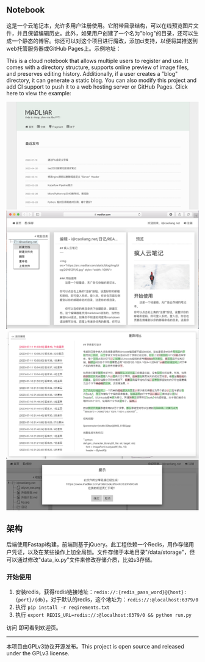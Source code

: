 ## Notebook

这是一个云笔记本，允许多用户注册使用。它附带目录结构，可以在线预览图片文件，并且保留编辑历史。此外，如果用户创建了一个名为"blog"的目录，还可以生成一个静态的博客。你还可以对这个项目进行魔改，添加ci支持，以便将其推送到web托管服务器或GitHub Pages上。示例地址：

This is a cloud notebook that allows multiple users to register and use. It comes with a directory structure, supports online preview of image files, and preserves editing history. Additionally, if a user creates a "blog" directory, it can generate a static blog. You can also modify this project and add CI support to push it to a web hosting server or GitHub Pages. Click here to view the example:

[](https://www.madliar.com)

![](src/static/notebook/readme_img/blog.png)
![](src/static/notebook/readme_img/preview.png)
![](src/static/notebook/readme_img/screen-shot2.png)
![](src/static/notebook/readme_img/shareprompt.png)

## 架构

后端使用Fastapi构建，前端则基于jQuery。此工程依赖一个Redis，用作存储用户凭证，以及在某些操作上加全局锁。文件存储于本地目录"/data/storage"，但可以通过修改"data_io.py"文件来修改存储介质，比如s3存储。

### 开始使用

1. 安装redis，获得redis链接地址：`redis://:{redis_pass_word}@{host}:{port}/{db}`，对于默认的redis，这个地址为：`redis://:@localhost:6379/0`
2. 执行 `pip install -r reqirements.txt`
3. 执行 ```export REDIS_URL=redis://:@localhost:6379/0 && python run.py```

访问 [](http://localhost:10091/notebook) 即可看到欢迎页。

---
本项目由GPLv3协议开源发布。This project is open source and released under the GPLv3 license.